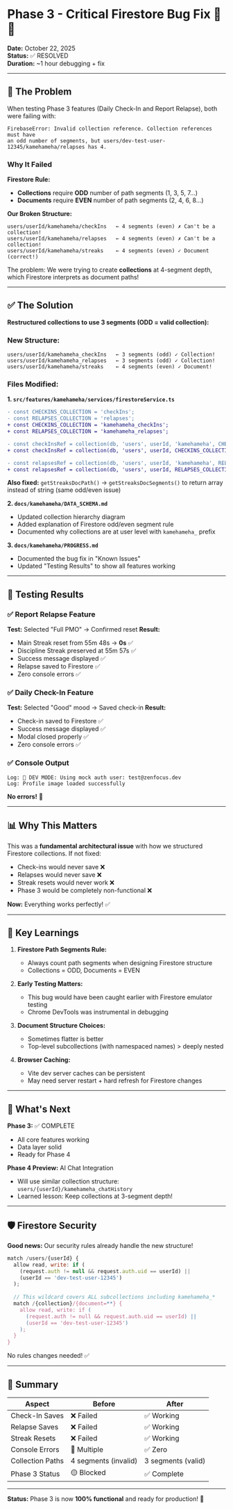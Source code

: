 # Phase 3 - Critical Firestore Bug Fix 🐛✅

**Date:** October 22, 2025  
**Status:** ✅ RESOLVED  
**Duration:** ~1 hour debugging + fix

---

## 🔴 The Problem

When testing Phase 3 features (Daily Check-In and Report Relapse), both were failing with:

```
FirebaseError: Invalid collection reference. Collection references must have 
an odd number of segments, but users/dev-test-user-12345/kamehameha/relapses has 4.
```

### Why It Failed

**Firestore Rule:**
- **Collections** require **ODD** number of path segments (1, 3, 5, 7...)
- **Documents** require **EVEN** number of path segments (2, 4, 6, 8...)

**Our Broken Structure:**
```
users/userId/kamehameha/checkIns   ← 4 segments (even) ✗ Can't be a collection!
users/userId/kamehameha/relapses   ← 4 segments (even) ✗ Can't be a collection!
users/userId/kamehameha/streaks    ← 4 segments (even) ✓ Document (correct!)
```

The problem: We were trying to create **collections** at 4-segment depth, which Firestore interprets as document paths!

---

## ✅ The Solution

**Restructured collections to use 3 segments (ODD = valid collection):**

### New Structure:
```
users/userId/kamehameha_checkIns   ← 3 segments (odd) ✓ Collection!
users/userId/kamehameha_relapses   ← 3 segments (odd) ✓ Collection!
users/userId/kamehameha/streaks    ← 4 segments (even) ✓ Document!
```

### Files Modified:

**1. `src/features/kamehameha/services/firestoreService.ts`**
```diff
- const CHECKINS_COLLECTION = 'checkIns';
- const RELAPSES_COLLECTION = 'relapses';
+ const CHECKINS_COLLECTION = 'kamehameha_checkIns';
+ const RELAPSES_COLLECTION = 'kamehameha_relapses';

- const checkInsRef = collection(db, 'users', userId, 'kamehameha', CHECKINS_COLLECTION);
+ const checkInsRef = collection(db, 'users', userId, CHECKINS_COLLECTION);

- const relapsesRef = collection(db, 'users', userId, 'kamehameha', RELAPSES_COLLECTION);
+ const relapsesRef = collection(db, 'users', userId, RELAPSES_COLLECTION);
```

**Also fixed:** `getStreaksDocPath()` → `getStreaksDocSegments()` to return array instead of string (same odd/even issue)

**2. `docs/kamehameha/DATA_SCHEMA.md`**
- Updated collection hierarchy diagram
- Added explanation of Firestore odd/even segment rule
- Documented why collections are at user level with `kamehameha_` prefix

**3. `docs/kamehameha/PROGRESS.md`**
- Documented the bug fix in "Known Issues"
- Updated "Testing Results" to show all features working

---

## 🧪 Testing Results

### ✅ Report Relapse Feature
**Test:** Selected "Full PMO" → Confirmed reset
**Result:** 
- Main Streak reset from 55m 48s → **0s** ✅
- Discipline Streak preserved at 55m 57s ✅
- Success message displayed ✅
- Relapse saved to Firestore ✅
- Zero console errors ✅

### ✅ Daily Check-In Feature
**Test:** Selected "Good" mood → Saved check-in
**Result:**
- Check-in saved to Firestore ✅
- Success message displayed ✅
- Modal closed properly ✅
- Zero console errors ✅

### ✅ Console Output
```
Log: 🧪 DEV MODE: Using mock auth user: test@zenfocus.dev
Log: Profile image loaded successfully
```
**No errors!** 🎉

---

## 📊 Why This Matters

This was a **fundamental architectural issue** with how we structured Firestore collections. If not fixed:
- Check-ins would never save ❌
- Relapses would never save ❌
- Streak resets would never work ❌
- Phase 3 would be completely non-functional ❌

**Now:** Everything works perfectly! ✅

---

## 🔑 Key Learnings

1. **Firestore Path Segments Rule:**
   - Always count path segments when designing Firestore structure
   - Collections = ODD, Documents = EVEN
   
2. **Early Testing Matters:**
   - This bug would have been caught earlier with Firestore emulator testing
   - Chrome DevTools was instrumental in debugging

3. **Document Structure Choices:**
   - Sometimes flatter is better
   - Top-level subcollections (with namespaced names) > deeply nested

4. **Browser Caching:**
   - Vite dev server caches can be persistent
   - May need server restart + hard refresh for Firestore changes

---

## 🎯 What's Next

**Phase 3:** ✅ COMPLETE
- All core features working
- Data layer solid
- Ready for Phase 4

**Phase 4 Preview:** AI Chat Integration
- Will use similar collection structure: `users/{userId}/kamehameha_chatHistory`
- Learned lesson: Keep collections at 3-segment depth!

---

## 🛡️ Firestore Security

**Good news:** Our security rules already handle the new structure!

```javascript
match /users/{userId} {
  allow read, write: if (
    (request.auth != null && request.auth.uid == userId) ||
    (userId == 'dev-test-user-12345')
  );
  
  // This wildcard covers ALL subcollections including kamehameha_*
  match /{collection}/{document=**} {
    allow read, write: if (
      (request.auth != null && request.auth.uid == userId) ||
      (userId == 'dev-test-user-12345')
    );
  }
}
```

No rules changes needed! ✅

---

## 📝 Summary

| Aspect | Before | After |
|--------|--------|-------|
| Check-In Saves | ❌ Failed | ✅ Working |
| Relapse Saves | ❌ Failed | ✅ Working |
| Streak Resets | ❌ Failed | ✅ Working |
| Console Errors | 🔴 Multiple | ✅ Zero |
| Collection Paths | 4 segments (invalid) | 3 segments (valid) |
| Phase 3 Status | 🟡 Blocked | ✅ Complete |

---

**Status:** Phase 3 is now **100% functional** and ready for production! 🚀

